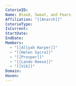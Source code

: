 ```yaml
---
CoterieID: 
Name: Blood, Sweat, and Fears
Affiliation: "[[Anarch]]"
CoterieType: 
IsCurrent: 
StartDate: 
EndDate: 
Members:
  - "[[Allyah Harper]]"
  - "[[Helen Sycra]]"
  - "[[Prosper]]"
  - "[[Lando Reese]]"
  - "[[Vik]]"
Domain: 
Haven: 
---
```

